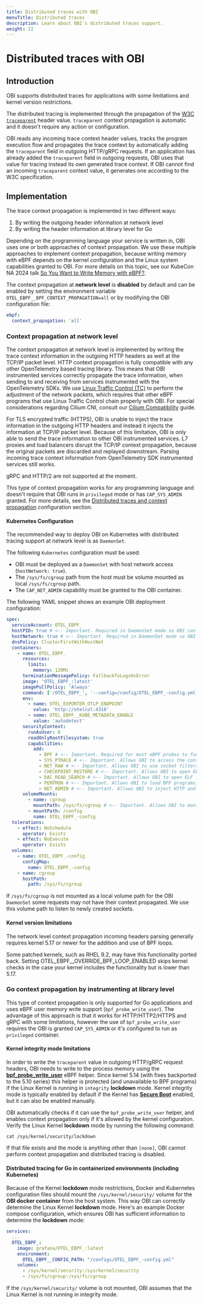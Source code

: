 ```yaml
---
title: Distributed traces with OBI
menuTitle: Distributed traces
description: Learn about OBI's distributed traces support.
weight: 22
---
```


# Distributed traces with OBI

## Introduction

OBI supports distributed traces for applications with some limitations and
kernel version restrictions.

The distributed tracing is implemented through the propagation of the
[W3C `traceparent`](https://www.w3.org/TR/trace-context/) header value.
`traceparent` context propagation is automatic and it doesn't require any action
or configuration.

OBI reads any incoming trace context header values, tracks the program execution
flow and propagates the trace context by automatically adding the `traceparent`
field in outgoing HTTP/gRPC requests. If an application has already added the
`traceparent` field in outgoing requests, OBI uses that value for tracing
instead its own generated trace context. If OBI cannot find an incoming
`traceparent` context value, it generates one according to the W3C
specification.

## Implementation

The trace context propagation is implemented in two different ways:

1. By writing the outgoing header information at network level
2. By writing the header information at library level for Go

Depending on the programming language your service is written in, OBI uses one
or both approaches of context propagation. We use these multiple approaches to
implement context propagation, because writing memory with eBPF depends on the
kernel configuration and the Linux system capabilities granted to OBI. For more
details on this topic, see our KubeCon NA 2024 talk
[So You Want to Write Memory with eBPF?](https://www.youtube.com/watch?v=TUiVX-44S9s).

The context propagation at **network level** is **disabled** by default and can
be enabled by setting the environment variable
`OTEL_EBPF__BPF_CONTEXT_PROPAGATION=all` or by modifying the OBI configuration
file:

```yaml
ebpf:
  context_propagation: 'all'
```

### Context propagation at network level

The context propagation at network level is implemented by writing the trace
context information in the outgoing HTTP headers as well at the TCP/IP packet
level. HTTP context propagation is fully compatible with any other OpenTelemetry
based tracing library. This means that OBI instrumented services correctly
propagate the trace information, when sending to and receiving from services
instrumented with the OpenTelemetry SDKs. We use
[Linux Traffic Control (TC)](<https://en.wikipedia.org/wiki/Tc_(Linux)>) to
perform the adjustment of the network packets, which requires that other eBPF
programs that use Linux Traffic Control chain properly with OBI. For special
considerations regarding Cilium CNI, consult our
[Cilium Compatibility](../cilium-compatibility/) guide.

For TLS encrypted traffic (HTTPS), OBI is unable to inject the trace information
in the outgoing HTTP headers and instead it injects the information at TCP/IP
packet level. Because of this limitation, OBI is only able to send the trace
information to other OBI instrumented services. L7 proxies and load balancers
disrupt the TCP/IP context propagation, because the original packets are
discarded and replayed downstream. Parsing incoming trace context information
from OpenTelemetry SDK instrumented services still works.

gRPC and HTTP/2 are not supported at the moment.

This type of context propagation works for any programming language and doesn't
require that OBI runs in `privileged` mode or has `CAP_SYS_ADMIN` granted. For
more details, see the
[Distributed traces and context propagation](../configure/metrics-traces-attributes/)
configuration section.

#### Kubernetes Configuration

The recommended way to deploy OBI on Kubernetes with distributed tracing support
at network level is as `DaemonSet`.

The following `Kubernetes` configuration must be used:

- OBI must be deployed as a `DaemonSet` with host network access
  (`hostNetwork: true`).
- The `/sys/fs/cgroup` path from the host must be volume mounted as local
  `/sys/fs/cgroup` path.
- The `CAP_NET_ADMIN` capability must be granted to the OBI container.

The following YAML snippet shows an example OBI deployment configuration:

```yaml
spec:
  serviceAccount: OTEL_EBPF_
  hostPID: true # <-- Important. Required in DaemonSet mode so OBI can discover all monitored processes
  hostNetwork: true # <-- Important. Required in DaemonSet mode so OBI can see all network packets
  dnsPolicy: ClusterFirstWithHostNet
  containers:
    - name: OTEL_EBPF_
      resources:
        limits:
          memory: 120Mi
      terminationMessagePolicy: FallbackToLogsOnError
      image: 'OTEL_EBPF_:latest'
      imagePullPolicy: 'Always'
      command: ['/OTEL_EBPF_', '--config=/config/OTEL_EBPF_-config.yml']
      env:
        - name: OTEL_EXPORTER_OTLP_ENDPOINT
          value: 'http://otelcol:4318'
        - name: OTEL_EBPF__KUBE_METADATA_ENABLE
          value: 'autodetect'
      securityContext:
        runAsUser: 0
        readOnlyRootFilesystem: true
        capabilities:
          add:
            - BPF # <-- Important. Required for most eBPF probes to function correctly.
            - SYS_PTRACE # <-- Important. Allows OBI to access the container namespaces and inspect executables.
            - NET_RAW # <-- Important. Allows OBI to use socket filters for http requests.
            - CHECKPOINT_RESTORE # <-- Important. Allows OBI to open ELF files.
            - DAC_READ_SEARCH # <-- Important. Allows OBI to open ELF files.
            - PERFMON # <-- Important. Allows OBI to load BPF programs.
            - NET_ADMIN # <-- Important. Allows OBI to inject HTTP and TCP context propagation information.
      volumeMounts:
        - name: cgroup
          mountPath: /sys/fs/cgroup # <-- Important. Allows OBI to monitor all newly sockets to track outgoing requests.
        - mountPath: /config
          name: OTEL_EBPF_-config
  tolerations:
    - effect: NoSchedule
      operator: Exists
    - effect: NoExecute
      operator: Exists
  volumes:
    - name: OTEL_EBPF_-config
      configMap:
        name: OTEL_EBPF_-config
    - name: cgroup
      hostPath:
        path: /sys/fs/cgroup
```

If `/sys/fs/cgroup` is not mounted as a local volume path for the OBI
`DaemonSet` some requests may not have their context propagated. We use this
volume path to listen to newly created sockets.

#### Kernel version limitations

The network level context propagation incoming headers parsing generally
requires kernel 5.17 or newer for the addition and use of BPF loops.

Some patched kernels, such as RHEL 9.2, may have this functionality ported back.
Setting OTEL_EBPF\_\_OVERRIDE_BPF_LOOP_ENABLED skips kernel checks in the case
your kernel includes the functionality but is lower than 5.17.

### Go context propagation by instrumenting at library level

This type of context propagation is only supported for Go applications and uses
eBPF user memory write support (`bpf_probe_write_user`). The advantage of this
approach is that it works for HTTP/HTTP2/HTTPS and gRPC with some limitations,
however the use of `bpf_probe_write_user` requires the OBI is granted
`CAP_SYS_ADMIN` or it's configured to run as `privileged` container.

#### Kernel integrity mode limitations

In order to write the `traceparent` value in outgoing HTTP/gRPC request headers,
OBI needs to write to the process memory using the
[**bpf_probe_write_user**](https://www.man7.org/linux/man-pages/man7/bpf-helpers.7.html)
eBPF helper. Since kernel 5.14 (with fixes backported to the 5.10 series) this
helper is protected (and unavailable to BPF programs) if the Linux Kernel is
running in `integrity` **lockdown** mode. Kernel integrity mode is typically
enabled by default if the Kernel has
[**Secure Boot**](https://wiki.debian.org/SecureBoot) enabled, but it can also
be enabled manually.

OBI automatically checks if it can use the `bpf_probe_write_user` helper, and
enables context propagation only if it's allowed by the kernel configuration.
Verify the Linux Kernel **lockdown** mode by running the following command:

```shell
cat /sys/kernel/security/lockdown
```

If that file exists and the mode is anything other than `[none]`, OBI cannot
perform context propagation and distributed tracing is disabled.

#### Distributed tracing for Go in containerized environments (including Kubernetes)

Because of the Kernel **lockdown** mode restrictions, Docker and Kubernetes
configuration files should mount the `/sys/kernel/security/` volume for the
**OBI docker container** from the host system. This way OBI can correctly
determine the Linux Kernel **lockdown** mode. Here's an example Docker compose
configuration, which ensures OBI has sufficient information to determine the
**lockdown** mode:

```yaml
services:
  ...
  OTEL_EBPF_:
    image: grafana/OTEL_EBPF_:latest
    environment:
      OTEL_EBPF__CONFIG_PATH: "/configs/OTEL_EBPF_-config.yml"
    volumes:
      - /sys/kernel/security:/sys/kernel/security
      - /sys/fs/cgroup:/sys/fs/cgroup
```

If the `/sys/kernel/security/` volume is not mounted, OBI assumes that the Linux
Kernel is not running in integrity mode.
